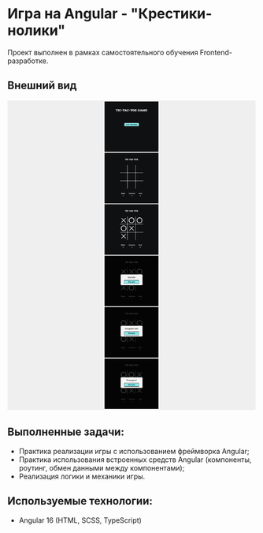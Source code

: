 # Игра на Angular - "Крестики-нолики"

Проект выполнен в рамках самостоятельного обучения Frontend-разработке.

## Внешний вид

![project-screen](project-image.jpg)

## Выполненные задачи:
- Практика реализации игры с использованием фреймворка Angular;
- Практика использования встроенных средств Angular (компоненты, роутинг, обмен данными между компонентами);
- Реализация логики и механики игры.

## Используемые технологии:
* Angular 16 (HTML, SCSS, TypeScript)
